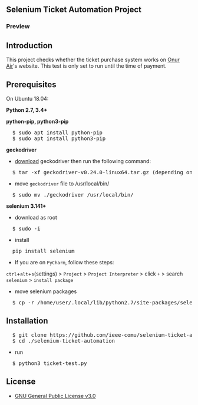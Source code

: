 ## Selenium Ticket Automation Project

### Preview


## Introduction

This project checks whether the ticket purchase system works on [Onur Air](https://www.onurair.com/en/)'s website. This test is only set to run until the time of payment.

## Prerequisites

On Ubuntu 18.04:

**Python 2.7, 3.4+**

**python-pip, python3-pip**
<pre>
  $ sudo apt install python-pip
  $ sudo apt install python3-pip
</pre>

**geckodriver**

* [download](https://github.com/mozilla/geckodriver/releases) geckodriver then run the following command:

<pre>
  $ tar -xf geckodriver-v0.24.0-linux64.tar.gz (depending on your OS/distribution)
</pre>

* move `geckodriver` file to /usr/local/bin/
<pre>
  $ sudo mv ./geckodriver /usr/local/bin/
</pre>

**selenium 3.141+**
* download as root
<pre>
  $ sudo -i
</pre>
* install
<pre>
  pip install selenium
</pre>

* If you are on `PyCharm`, follow these steps:

`ctrl`+`alt`+`s`(settings) > `Project` > `Project Interpreter` > click `+` > search `selenium` > `install package`

* move selenium packages
<pre>
  $ cp -r /home/user/.local/lib/python2.7/site-packages/selenium* /usr/local/lib/python3.6/dist-packages
</pre>

## Installation

<pre>
  $ git clone https://github.com/ieee-comu/selenium-ticket-automation.git
  $ cd ./selenium-ticket-automation
</pre>
* run
<pre>
  $ python3 ticket-test.py
</pre>

## License
* [GNU General Public License v3.0](https://github.com/ieee-comu/selenium-ticket-automation/blob/master/LICENSE)

